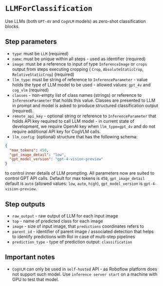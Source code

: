 # `LLMForClassification`

Use LLMs (both `GPT-4V` and `CogVLM` models) as zero-shot classification blocks.

## Step parameters
* `type`: must be `LLM` (required)
* `name`: must be unique within all steps - used as identifier (required)
* `image`: must be a reference to input of type `InferenceImage` or `crops` output from steps executing cropping (
`Crop`, `AbsoluteStaticCrop`, `RelativeStaticCrop`) (required)
* `llm_type`: must be string of reference to `InferenceParameter` - value holds the type of LLM model to be used - 
allowed values: `gpt_4v` and `cog_vlm` (required)
* `classes` - non-empty list of class names (strings) or reference to `InferenceParameter` that holds this value. 
Classes are presented to LLM in prompt and model is asked to produce structured classification output (required).
* `remote_api_key` - optional string or reference to `InferenceParameter` that holds API key required to
call LLM model - in current state of development, we require OpenAI key when `llm_type=gpt_4v` and
do not require additional API key for CogVLM calls.
* `llm_config`: (optional) structure that has the following schema:
```json
{
  "max_tokens": 450,
  "gpt_image_detail": "low",
  "gpt_model_version": "gpt-4-vision-preview"
}
```
to control inner details of LLM prompting. All parameters now are suited to control GPT API calls. Default for
max tokens is `450`, `gpt_image_detail` default is `auto` (allowed values: `low`, `auto`, `high`), 
`gpt_model_version` is `gpt-4-vision-preview`.

## Step outputs
* `raw_output` - raw output of LLM for each input image
* `top` - name of predicted class for each image
* `image` - size of input image, that `predictions` coordinates refers to 
* `parent_id` - identifier of parent image / associated detection that helps to identify predictions with RoI in case
of multi-step pipelines
* `prediction_type` - type of prediction output: `classification`

## Important notes
* `CogVLM` can only be used in `self-hosted` API - as Roboflow platform does not support such model. 
Use `inference server start` on a machine with GPU to test that model.